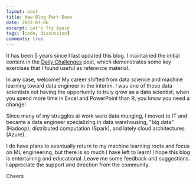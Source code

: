 ```yaml
---
layout: post
title: New Blog Part Deux
date: 2022-07-06
excerpt: Let's Try Again
tags: [code, discussion]
comments: true
---
```


It has been 5 years since I last updated this blog. I maintained the initial content in the [Daily Challenges](2017-01-01-Daily-Challenges.md) post, which demonstrates some key exercises that I found useful as reference material.

In any case, welcome! My career shifted from data science and machine learning toward data engineer in the interim. I was one of those data scientists not having the opportunity to truly grow as a data scientist; when you spend more time in Excel and PowerPoint than R, you know you need a change!

Since many of my struggles at work were data munging, I moved to IT and became a data engineer specializing in data warehousing, "big data" (Hadoop), distributed computation (Spark), and lately cloud architectures (Azure). 

I do have plans to eventually return to my machine learning roots and focus on ML engineering, but there is so much I have left to learn! I hope this blog is entertaining and educational. Leave me some feedback and suggestions. I appreciate the support and direction from the community.

Cheers
